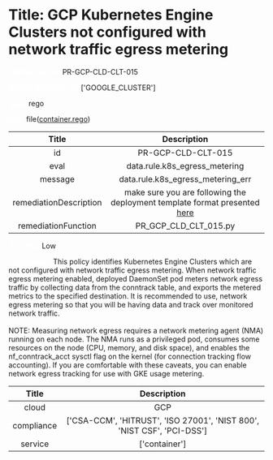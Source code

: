 



# Title: GCP Kubernetes Engine Clusters not configured with network traffic egress metering


***<font color="white">Master Test Id:</font>*** PR-GCP-CLD-CLT-015

***<font color="white">Master Snapshot Id:</font>*** ['GOOGLE_CLUSTER']

***<font color="white">type:</font>*** rego

***<font color="white">rule:</font>*** file([container.rego])  
  
  
  
  

|Title|Description|
| :---: | :---: |
|id|PR-GCP-CLD-CLT-015|
|eval|data.rule.k8s_egress_metering|
|message|data.rule.k8s_egress_metering_err|
|remediationDescription|make sure you are following the deployment template format presented <a href='https://cloud.google.com/kubernetes-engine/docs/reference/rest/v1/projects.locations.clusters' target='_blank'>here</a>|
|remediationFunction|PR_GCP_CLD_CLT_015.py|


***<font color="white">Severity:</font>*** Low

***<font color="white">Description:</font>*** This policy identifies Kubernetes Engine Clusters which are not configured with network traffic egress metering. When network traffic egress metering enabled, deployed DaemonSet pod meters network egress traffic by collecting data from the conntrack table, and exports the metered metrics to the specified destination. It is recommended to use, network egress metering so that you will be having data and track over monitored network traffic.<br><br>NOTE: Measuring network egress requires a network metering agent (NMA) running on each node. The NMA runs as a privileged pod, consumes some resources on the node (CPU, memory, and disk space), and enables the nf_conntrack_acct sysctl flag on the kernel (for connection tracking flow accounting). If you are comfortable with these caveats, you can enable network egress tracking for use with GKE usage metering.  
  
  

|Title|Description|
| :---: | :---: |
|cloud|GCP|
|compliance|['CSA-CCM', 'HITRUST', 'ISO 27001', 'NIST 800', 'NIST CSF', 'PCI-DSS']|
|service|['container']|



[container.rego]: https://github.com/prancer-io/prancer-compliance-test/tree/master/google/cloud/container.rego
